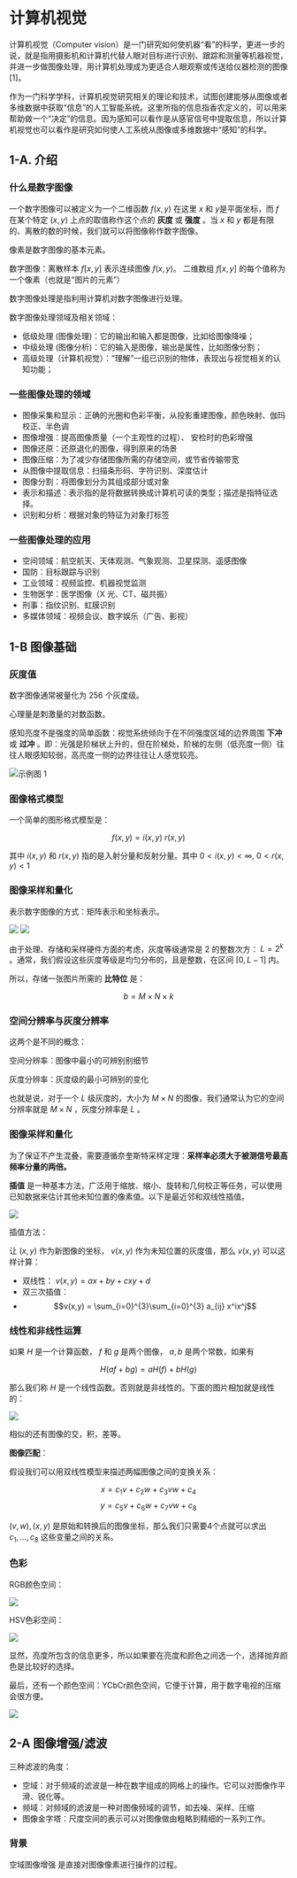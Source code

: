 <head>
    <script type="text/javascript" async
  src="https://cdnjs.cloudflare.com/ajax/libs/mathjax/2.7.5/MathJax.js?config=TeX-MML-AM_CHTML" async>
</script>
    <script type="text/x-mathjax-config">
        MathJax.Hub.Config({
            tex2jax: {
            skipTags: ['script', 'noscript', 'style', 'textarea', 'pre'],
            inlineMath: [["$", "$"], ["\\(", "\\)"]],
            displayMath: [["$$", "$$"], ["\\[", "\\]"]],
            }
        });
    </script>
</head>

# 计算机视觉

计算机视觉（Computer vision）是一门研究如何使机器“看”的科学，更进一步的说，就是指用摄影机和计算机代替人眼对目标进行识别、跟踪和测量等机器视觉，并进一步做图像处理，用计算机处理成为更适合人眼观察或传送给仪器检测的图像[1]。

作为一门科学学科，计算机视觉研究相关的理论和技术，试图创建能够从图像或者多维数据中获取“信息”的人工智能系统。这里所指的信息指香农定义的，可以用来帮助做一个“决定”的信息。因为感知可以看作是从感官信号中提取信息，所以计算机视觉也可以看作是研究如何使人工系统从图像或多维数据中“感知”的科学。

## 1-A. 介绍

### 什么是数字图像

一个数字图像可以被定义为一个二维函数 $f(x,y)$ 在这里 $x$ 和 $y$是平面坐标，而 $f$ 在某个特定 $(x,y)$ 上点的取值称作这个点的 **灰度** 或 **强度** 。当 $x$ 和 $y$ 都是有限的、离散的数的时候，我们就可以将图像称作数字图像。

像素是数字图像的基本元素。

数字图像：离散样本 $f[x,y]$ 表⽰连续图像 $f(x,y)$。
⼆维数组 $f[x,y]$ 的每个值称为⼀个像素（也就是“图⽚的元素”）

数字图像处理是指利⽤计算机对数字图像进⾏处理。

数字图像处理领域及相关领域：

- 低级处理 (图像处理)：它的输出和输⼊都是图像，⽐如给图像降噪；
- 中级处理 (图像分析)：它的输⼊是图像，输出是属性，⽐如图像分割；
- 高级处理（计算机视觉）：“理解”⼀组已识别的物体，表现出与视觉相关的认知功能；

### 一些图像处理的领域

- 图像采集和显示：正确的光圈和色彩平衡，从投影重建图像，颜⾊映射、伽玛校正、半⾊调
- 图像增强：提高图像质量（⼀个主观性的过程）、 安检时的⾊彩增强
- 图像还原：还原退化的图像，得到原来的场景
- 图像压缩：为了减少存储图像所需的存储空间，或节省传输带宽
- 从图像中提取信息：扫描条形码、字符识别、深度估计
- 图像分割：将图像划分为其组成部分或对象
- 表示和描述：表示指的是将数据转换成计算机可读的类型；描述是指特征选择。
- 识别和分析：根据对象的特征为对象打标签

### 一些图像处理的应用

- 空间领域：航空航天、天体观测、气象观测、卫星探测、遥感图像
- 国防：目标跟踪与识别
- 工业领域：视频监控、机器视觉监测
- 生物医学：医学图像（X 光、CT、磁共振）
- 刑事：指纹识别、虹膜识别
- 多媒体领域：视频会议、数字娱乐（⼴告、影视）

## 1-B 图像基础

### 灰度值

数字图像通常被量化为 $256$ 个灰度级。

心理量是刺激量的对数函数。

感知亮度不是强度的简单函数：视觉系统倾向于在不同强度区域的边界周围 **下冲** 或 **过冲** 。即：光强是阶梯状上升的，但在阶梯处，阶梯的左侧（低亮度一侧）往往人眼感知较弱，高亮度一侧的边界往往让人感觉较亮。

![示例图 1](1.png)


### 图像格式模型

一个简单的图形格式模型是：

$$f(x,y) = i(x,y) \ r(x,y)$$

其中 $i(x,y)$ 和 $r(x,y)$ 指的是入射分量和反射分量。其中 $0 < i(x,y) < \infty, \ 0<r(x,y)<1$

### 图像采样和量化

表示数字图像的方式：矩阵表示和坐标表示。

![](2.png)
![](3.png)

由于处理、存储和采样硬件方面的考虑，灰度等级通常是 2 的整数次方： $L = 2^k$ 。通常，我们假设这些灰度等级是均匀分布的，且是整数，在区间 $[0,L-1]$ 内。

所以，存储一张图片所需的 **比特位** 是：

$$b = M \times N \times k$$

### 空间分辨率与灰度分辨率

这两个是不同的概念：

空间分辨率：图像中最小的可辨别别细节

灰度分辨率：灰度级的最小可辨别的变化

也就是说，对于一个 $L$ 级灰度的，大小为 $M\times N$ 的图像，我们通常认为它的空间分辨率就是 $M\times N$ ，灰度分辨率是 $L$ 。

### 图像采样和量化

为了保证不产生混叠，需要遵循奈奎斯特采样定理：**采样率必须大于被测信号最高频率分量的两倍。**

**插值** 是⼀种基本方法，⼴泛⽤于缩放、缩⼩、旋转和几何校正等任务，可以使用已知数据来估计其他未知位置的像素值。以下是最近邻和双线性插值。

![](4.png)

插值方法：

让 $(x,y)$ 作为新图像的坐标， $v(x,y)$ 作为未知位置的灰度值，那么 $v(x,y)$ 可以这样计算：

- 双线性： $v(x,y) = ax+by+cxy+d$
- 双三次插值： 
- $$v(x,y) = \sum_{i=0}^{3}\sum_{i=0}^{3} a_{ij} x^ix^j$$


### 线性和非线性运算

如果 $H$ 是一个计算函数， $f$ 和 $g$ 是两个图像， $a,b$ 是两个常数，如果有
 
$$H(af+bg) = aH(f)+bH(g)$$

那么我们称 $H$ 是一个线性函数。否则就是非线性的。下面的图片相加就是线性的：

![](5.png)

相似的还有图像的交，积，差等。

**图像匹配**：

假设我们可以⽤双线性模型来描述两幅图像之间的变换关系：

$$x=c_1v+c_2w+c_3vw+c_4$$
$$y = c_5v+c_6w+c_7vw+c_8$$

$(v,w),(x,y)$ 是原始和转换后的图像坐标，那么我们只需要4个点就可以求出 $c_1,...,c_8$ 这些变量之间的关系。

### 色彩

RGB颜色空间：

![](6.png)

HSV色彩空间：

![](7.png)

显然，亮度所包含的信息更多，所以如果要在亮度和颜色之间选一个，选择抛弃颜色是比较好的选择。

最后，还有一个颜色空间：YCbCr颜色空间，它便于计算，用于数字电视的压缩会很方便。

![](8.png)

## 2-A 图像增强/滤波

三种滤波的角度：

- 空域：对于频域的滤波是一种在数字组成的网格上的操作。它可以对图像作平滑、锐化等。
- 频域：对频域的滤波是一种对图像频域的调节，如去噪、采样、压缩
- 图像金字塔：尺度空间的表示可以对图像做由粗略到精细的一系列工作。

### 背景

空域图像增强 是直接对图像像素进⾏操作的过程。